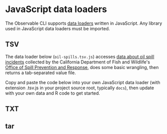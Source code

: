 # JavaScript data loaders

The Observable CLI supports [data loaders](../loaders) written in JavaScript. Any library used in JavaScript data loaders must be imported.

## TSV

The data loader below (`oil-spills.tsv.js`) accesses [data about oil spill incidents](https://data.ca.gov/dataset/oil-spill-incident-tracking-ds394) collected by the California Department of Fish and Wildlife's [Office of Spill Prevention and Response](https://wildlife.ca.gov/OSPR), does some basic wrangling, then returns a tab-separated value file. 

Copy and paste the code below into your own JavaScript data loader (with extension .tsv.js in your project source root, typically `docs`), then update with your own data and R code to get started.





## TXT


## tar